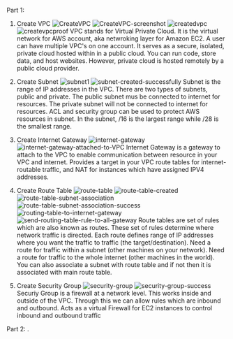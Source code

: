 Part 1:

1. Create VPC
![CreateVPC](\\wsl.localhost\Ubuntu\home\marwaq\ceg3120-marwaqureshi\Project2\VPC-images) 
![CreateVPC-screenshot](C:\Users\marwa\Desktop\ceg3120\CreateVPC-screenshot.jpg)
![createdvpc](C:\Users\marwa\Desktop\ceg3120\createdvpc.jpg)
![createvpcproof](C:\Users\marwa\Desktop\ceg3120\createvpcproof.jpg)
VPC stands for Virtual Private Cloud. It is the virtual network for AWS account, aka netwroking layer for Amazon EC2. A user can have multiple VPC's on one account. It serves as a secure, isolated, private cloud hosted within in a public cloud. You can run code, store data, and host websites. However, private cloud is hosted remotely by a public cloud provider.

2. Create Subnet
![subnet1](C:\Users\marwa\Desktop\ceg3120\subnet1.jpg)
![subnet-created-successfully](C:\Users\marwa\Desktop\ceg3120\subnet-created-successfully.jpg)
Subnet is the range of IP addresses in the VPC. There are two types of subnets, public and private. The public subnet mus be connected to internet for resources. The private subnet will not be connected to internet for resources. ACL and security group can be used to protect AWS resources in subnet. In the subnet, /16 is the largest range while /28 is the smallest range.
 
3. Create Internet Gateway
![internet-gateway](C:\Users\marwa\Desktop\ceg3120\internet-gateway.jpg)
![internet-gateway-attached-to-VPC](C:\Users\marwa\Desktop\ceg3120\internet-gateway-attached-to-VPC.jpg)
Internet Gateway is a gateway to attach to the VPC to enable communication between resource in your VPC and internet. Provides a target in your VPC route tables for internet-routable traffic, and NAT for instances which have assigned IPV4 addresses. 

4. Create Route Table
![route-table](C:\Users\marwa\Desktop\ceg3120\route-table.jpg)
![route-table-created](C:\Users\marwa\Desktop\ceg3120\route-table-created.jpg)
![route-table-subnet-association](C:\Users\marwa\Desktop\ceg3120\route-table-subnet-association.jpg)
![route-table-subnet-association-success](C:\Users\marwa\Desktop\ceg3120\route-table-subnet-association-success.jpg)
![routing-table-to-internet-gateway](C:\Users\marwa\Desktop\ceg3120\routing-table-to-internet-gateway.jpg)
![send-routing-table-rule-to-all-gateway](C:\Users\marwa\Desktop\ceg3120\send-routing-table-rule-to-all-gateway.jpg)
Route tables are set of rules which are also known as routes. These set of rules determine where network traffic is directed. Each route defines range of IP addresses where you want the traffic to traffic (the target/destination). Need a route for traffic within a subnet (other machines on your network). Need a route for traffic to the whole internet (other machines in the world). You can also associate a subnet with route table and if not then it is associated with main route table. 

5. Create Security Group
![security-group](C:\Users\marwa\Desktop\ceg3120\security-group.jpg)
![security-group-success](C:\Users\marwa\Desktop\ceg3120\security-group-success.jpg)
Securiy Group is a firewall at a network level. This works inside and outside of the VPC. Through this we can allow rules which are inbound and outbound. Acts as a virtual Firewall for EC2 instances to control inbound and outbound traffic

Part 2:
.
